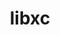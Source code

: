 ---
title: "libxc"
layout: cache
categories: [package, develop]
meta: {"versions": ["6.1.0"], "compilers": ["gcc@=7.3.1"], "oss": ["amzn2"], "platforms": ["linux"], "targets": ["aarch64", "neoverse_n1", "x86_64_v3"], "stacks": ["aws-ahug", "aws-ahug-aarch64"], "num_specs": 11, "num_specs_by_stack": {"aws-ahug-aarch64": 10, "aws-ahug": 1}}
spec_details: [{"hash": "vjxizejgvxbzvsc6aqv6hcrvi5ujmf7i", "compiler": "gcc@=7.3.1", "versions": ["6.1.0"], "os": "amzn2", "platform": "linux", "target": "aarch64", "variants": ["build_system=autotools", "~cuda", "+shared"], "stacks": ["aws-ahug-aarch64"], "size": "-", "tarball": "https://binaries.spack.io/develop/build_cache/linux-amzn2-aarch64/gcc-7.3.1/libxc-6.1.0/linux-amzn2-aarch64-gcc-7.3.1-libxc-6.1.0-vjxizejgvxbzvsc6aqv6hcrvi5ujmf7i.spack"}, {"hash": "zuqfyg4bvhpaxdmzq7oxwdgjf3thoh4v", "compiler": "gcc@=7.3.1", "versions": ["6.1.0"], "os": "amzn2", "platform": "linux", "target": "aarch64", "variants": ["build_system=autotools", "~cuda", "+shared"], "stacks": ["aws-ahug-aarch64"], "size": "-", "tarball": "https://binaries.spack.io/develop/build_cache/linux-amzn2-aarch64/gcc-7.3.1/libxc-6.1.0/linux-amzn2-aarch64-gcc-7.3.1-libxc-6.1.0-zuqfyg4bvhpaxdmzq7oxwdgjf3thoh4v.spack"}, {"hash": "twv6nqekepddmlszmpdrc3shioa66dce", "compiler": "gcc@=7.3.1", "versions": ["6.1.0"], "os": "amzn2", "platform": "linux", "target": "aarch64", "variants": ["build_system=autotools", "~cuda", "+shared"], "stacks": ["aws-ahug-aarch64"], "size": "-", "tarball": "https://binaries.spack.io/develop/build_cache/linux-amzn2-aarch64/gcc-7.3.1/libxc-6.1.0/linux-amzn2-aarch64-gcc-7.3.1-libxc-6.1.0-twv6nqekepddmlszmpdrc3shioa66dce.spack"}, {"hash": "h7rga5lo52s3zscxfuyodajbmvwamh45", "compiler": "gcc@=7.3.1", "versions": ["6.1.0"], "os": "amzn2", "platform": "linux", "target": "aarch64", "variants": ["build_system=autotools", "~cuda", "+shared"], "stacks": ["aws-ahug-aarch64"], "size": "-", "tarball": "https://binaries.spack.io/develop/build_cache/linux-amzn2-aarch64/gcc-7.3.1/libxc-6.1.0/linux-amzn2-aarch64-gcc-7.3.1-libxc-6.1.0-h7rga5lo52s3zscxfuyodajbmvwamh45.spack"}, {"hash": "kbhbedbyxsoevmrebxw4mlc5euk5uh5e", "compiler": "gcc@=7.3.1", "versions": ["6.1.0"], "os": "amzn2", "platform": "linux", "target": "aarch64", "variants": ["build_system=autotools", "~cuda", "+shared"], "stacks": ["aws-ahug-aarch64"], "size": "-", "tarball": "https://binaries.spack.io/develop/build_cache/linux-amzn2-aarch64/gcc-7.3.1/libxc-6.1.0/linux-amzn2-aarch64-gcc-7.3.1-libxc-6.1.0-kbhbedbyxsoevmrebxw4mlc5euk5uh5e.spack"}, {"hash": "spheopdtuocmkll32orrffvbvxv74p7m", "compiler": "gcc@=7.3.1", "versions": ["6.1.0"], "os": "amzn2", "platform": "linux", "target": "neoverse_n1", "variants": ["build_system=autotools", "~cuda", "+shared"], "stacks": ["aws-ahug-aarch64"], "size": "-", "tarball": "https://binaries.spack.io/develop/build_cache/linux-amzn2-neoverse_n1/gcc-7.3.1/libxc-6.1.0/linux-amzn2-neoverse_n1-gcc-7.3.1-libxc-6.1.0-spheopdtuocmkll32orrffvbvxv74p7m.spack"}, {"hash": "y2xinqyfexcxki6qjtw3wijknl5pa4q7", "compiler": "gcc@=7.3.1", "versions": ["6.1.0"], "os": "amzn2", "platform": "linux", "target": "neoverse_n1", "variants": ["build_system=autotools", "~cuda", "+shared"], "stacks": ["aws-ahug-aarch64"], "size": "-", "tarball": "https://binaries.spack.io/develop/build_cache/linux-amzn2-neoverse_n1/gcc-7.3.1/libxc-6.1.0/linux-amzn2-neoverse_n1-gcc-7.3.1-libxc-6.1.0-y2xinqyfexcxki6qjtw3wijknl5pa4q7.spack"}, {"hash": "65twhqm47fwmdljdownsfycynmem3m3c", "compiler": "gcc@=7.3.1", "versions": ["6.1.0"], "os": "amzn2", "platform": "linux", "target": "neoverse_n1", "variants": ["build_system=autotools", "~cuda", "+shared"], "stacks": ["aws-ahug-aarch64"], "size": "-", "tarball": "https://binaries.spack.io/develop/build_cache/linux-amzn2-neoverse_n1/gcc-7.3.1/libxc-6.1.0/linux-amzn2-neoverse_n1-gcc-7.3.1-libxc-6.1.0-65twhqm47fwmdljdownsfycynmem3m3c.spack"}, {"hash": "bccfx2xmfyt7tnoc65ksyjzwzmjfig4w", "compiler": "gcc@=7.3.1", "versions": ["6.1.0"], "os": "amzn2", "platform": "linux", "target": "neoverse_n1", "variants": ["build_system=autotools", "~cuda", "+shared"], "stacks": ["aws-ahug-aarch64"], "size": "-", "tarball": "https://binaries.spack.io/develop/build_cache/linux-amzn2-neoverse_n1/gcc-7.3.1/libxc-6.1.0/linux-amzn2-neoverse_n1-gcc-7.3.1-libxc-6.1.0-bccfx2xmfyt7tnoc65ksyjzwzmjfig4w.spack"}, {"hash": "ovyogsjukriec46p4synijis3ruphk23", "compiler": "gcc@=7.3.1", "versions": ["6.1.0"], "os": "amzn2", "platform": "linux", "target": "neoverse_n1", "variants": ["build_system=autotools", "~cuda", "+shared"], "stacks": ["aws-ahug-aarch64"], "size": "-", "tarball": "https://binaries.spack.io/develop/build_cache/linux-amzn2-neoverse_n1/gcc-7.3.1/libxc-6.1.0/linux-amzn2-neoverse_n1-gcc-7.3.1-libxc-6.1.0-ovyogsjukriec46p4synijis3ruphk23.spack"}, {"hash": "l3bprd3tscttmdroprbrpsbmudc5mbal", "compiler": "gcc@=7.3.1", "versions": ["6.1.0"], "os": "amzn2", "platform": "linux", "target": "x86_64_v3", "variants": ["build_system=autotools", "~cuda", "+shared"], "stacks": ["aws-ahug"], "size": "-", "tarball": "https://binaries.spack.io/develop/build_cache/linux-amzn2-x86_64_v3/gcc-7.3.1/libxc-6.1.0/linux-amzn2-x86_64_v3-gcc-7.3.1-libxc-6.1.0-l3bprd3tscttmdroprbrpsbmudc5mbal.spack"}]
---